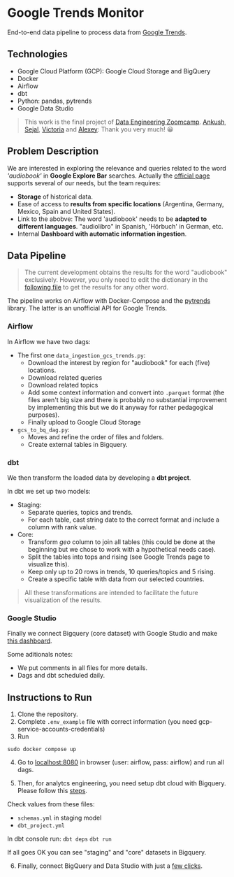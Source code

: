 # Google Trends Monitor

End-to-end data pipeline to process data from [Google Trends](https://trends.google.com).

## Technologies
- Google Cloud Platform (GCP): Google Cloud Storage and BigQuery
- Docker
- Airflow
- dbt
- Python: pandas, pytrends
- Google Data Studio

> This work is the final project of [Data Engineering Zoomcamp](https://github.com/DataTalksClub/data-engineering-zoomcamp). 
[Ankush](https://linkedin.com/in/ankushkhanna2), [Sejal](https://linkedin.com/in/vaidyasejal), [Victoria](https://www.linkedin.com/in/victoriaperezmola/) and [Alexey](https://linkedin.com/in/agrigorev): Thank you very much! 😀

## Problem Description
We are interested in exploring the relevance and queries related to the word *'audiobook'* in **Google Explore Bar** searches. Actually the [official page](https://trends.google.com) supports several of our needs, but the team requires:
- **Storage** of historical data.
- Ease of access to **results from specific locations** (Argentina, Germany, Mexico, Spain and United States).
- Link to the abobve: The word 'audiobook' needs to be **adapted to different languages**. "audiolibro" in Spanish, 'Hörbuch' in German, etc.
- Internal **Dashboard with automatic information ingestion**.

## Data Pipeline

> The current development obtains the results for the word "audiobook" exclusively. However, you only need to edit the dictionary in the [following file](dags/data_ingestion_gcs_trends.py#L26-L31) to get the results for any other word.

The pipeline works on Airflow with Docker-Compose and the [pytrends](https://github.com/GeneralMills/pytrends) library. The latter is an unofficial API for Google Trends.

### Airflow
In Airflow we have two dags:
- The first one `data_ingestion_gcs_trends.py`:
    - Download the interest by region for "audiobook" for each (five) locations.
    - Download related queries
    - Download related topics
    - Add some context information and convert into `.parquet` format (the files aren't big size and there is probably no substantial improvement by implementing this but we do it anyway for rather pedagogical purposes).
    - Finally upload to Google Cloud Storage
- `gcs_to_bq_dag.py`:
    - Moves and refine the order of files and folders.
    - Create external tables in Bigquery.

### dbt
We then transform the loaded data by developing a **dbt project**.

In dbt we set up two models:
- Staging: 
    - Separate queries, topics and trends. 
    - For each table, cast string date to the correct format and include a column with rank value. 
- Core: 
    - Transform *geo* column to join all tables (this could be done at the beginning but we chose to work with a hypothetical needs case).
    - Split the tables into tops and rising (see Google Trends page to visualize this).
    - Keep only up to 20 rows in trends, 10 queries/topics and 5 rising.
    - Create a specific table with data from our selected countries.

> All these transformations are intended to facilitate the future visualization of the results.

### Google Studio
Finally we connect Bigquery (core dataset) with Google Studio and make [this dashboard](https://datastudio.google.com/reporting/b750ff84-5922-411d-8609-53e7b300fa93).

Some aditionals notes:
- We put comments in all files for more details.
- Dags and dbt scheduled daily.

## Instructions to Run
1. Clone the repository.
2. Complete `.env_example` file with correct information (you need gcp-service-accounts-credentials)
3. Run

`sudo docker compose up`

4. Go to [localhost:8080](localhost:8080) in browser (user: airflow, pass: airflow) and run all dags.

5. Then, for analytcs engineering, you need setup dbt cloud with Bigquery. Please follow this [steps](https://github.com/DataTalksClub/data-engineering-zoomcamp/blob/main/week_4_analytics_engineering/dbt_cloud_setup.md).

Check values from these files: 
- `schemas.yml` in staging model
- `dbt_project.yml`

In dbt console run:
`dbt deps`
`dbt run`

If all goes OK you can see "staging" and "core" datasets in Bigquery.

6. Finally, connect BigQuery and Data Studio with just a [few clicks](https://support.google.com/datastudio/answer/6370296#zippy=%2Cin-this-article).
